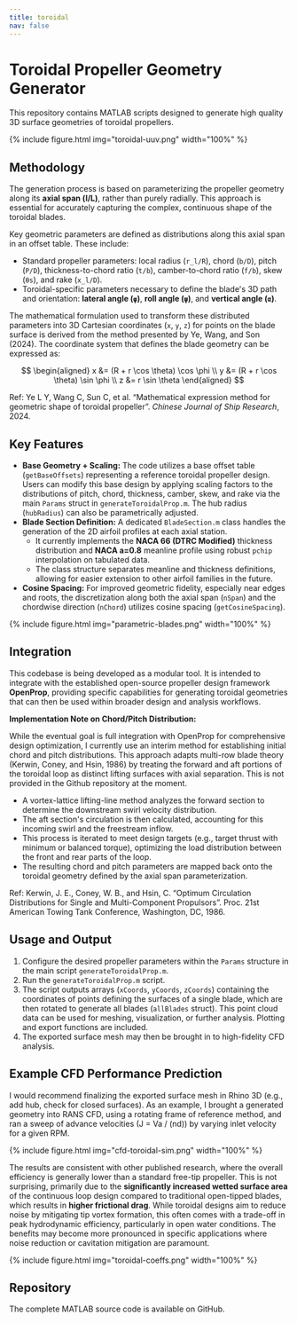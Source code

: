```yaml
---
title: toroidal
nav: false
---
```


# Toroidal Propeller Geometry Generator

This repository contains MATLAB scripts designed to generate high quality 3D surface geometries of toroidal propellers.

{% include figure.html img="toroidal-uuv.png" width="100%" %}

## Methodology

The generation process is based on parameterizing the propeller geometry along its **axial span (l/L)**, rather than purely radially. This approach is essential for accurately capturing the complex, continuous shape of the toroidal blades.

Key geometric parameters are defined as distributions along this axial span in an offset table. These include:

*   Standard propeller parameters: local radius (`r_l/R`), chord (`b/D`), pitch (`P/D`), thickness-to-chord ratio (`t/b`), camber-to-chord ratio (`f/b`), skew (`θs`), and rake (`x_l/D`).
*   Toroidal-specific parameters necessary to define the blade's 3D path and orientation: **lateral angle (`φ`)**, **roll angle (`ψ`)**, and **vertical angle (`α`)**.

The mathematical formulation used to transform these distributed parameters into 3D Cartesian coordinates (`x`, `y`, `z`) for points on the blade surface is derived from the method presented by Ye, Wang, and Son (2024). The coordinate system that defines the blade geometry can be expressed as:

$$
\begin{aligned}
x &= (R + r \cos \theta) \cos \phi \\
y &= (R + r \cos \theta) \sin \phi \\
z &= r \sin \theta
\end{aligned}
$$

Ref: Ye L Y, Wang C, Sun C, et al. “Mathematical expression method for geometric shape of toroidal propeller”. *Chinese Journal of Ship Research*, 2024.

## Key Features

*   **Base Geometry + Scaling:** The code utilizes a base offset table (`getBaseOffsets`) representing a reference toroidal propeller design. Users can modify this base design by applying scaling factors to the distributions of pitch, chord, thickness, camber, skew, and rake via the main `Params` struct in `generateToroidalProp.m`. The hub radius (`hubRadius`) can also be parametrically adjusted.
*   **Blade Section Definition:** A dedicated `BladeSection.m` class handles the generation of the 2D airfoil profiles at each axial station.
    *   It currently implements the **NACA 66 (DTRC Modified)** thickness distribution and **NACA a=0.8** meanline profile using robust `pchip` interpolation on tabulated data.
    *   The class structure separates meanline and thickness definitions, allowing for easier extension to other airfoil families in the future.
*   **Cosine Spacing:** For improved geometric fidelity, especially near edges and roots, the discretization along both the axial span (`nSpan`) and the chordwise direction (`nChord`) utilizes cosine spacing (`getCosineSpacing`).

{% include figure.html img="parametric-blades.png" width="100%" %}

## Integration

This codebase is being developed as a modular tool. It is intended to integrate with the established open-source propeller design framework **OpenProp**, providing specific capabilities for generating toroidal geometries that can then be used within broader design and analysis workflows.

**Implementation Note on Chord/Pitch Distribution:**

While the eventual goal is full integration with OpenProp for comprehensive design optimization, I currently use an interim method for establishing initial chord and pitch distributions. This approach adapts multi-row blade theory (Kerwin, Coney, and Hsin, 1986) by treating the forward and aft portions of the toroidal loop as distinct lifting surfaces with axial separation. This is not provided in the Github repository at the moment.

*   A vortex-lattice lifting-line method analyzes the forward section to determine the downstream swirl velocity distribution.
*   The aft section's circulation is then calculated, accounting for this incoming swirl and the freestream inflow.
*   This process is iterated to meet design targets (e.g., target thrust with minimum or balanced torque), optimizing the load distribution between the front and rear parts of the loop.
*   The resulting chord and pitch parameters are mapped back onto the toroidal geometry defined by the axial span parameterization.

Ref: Kerwin, J. E., Coney, W. B., and Hsin, C. “Optimum Circulation Distributions for Single and Multi-Component Propulsors”. Proc. 21st American Towing Tank Conference, Washington, DC, 1986.

## Usage and Output

1.  Configure the desired propeller parameters within the `Params` structure in the main script `generateToroidalProp.m`.
2.  Run the `generateToroidalProp.m` script.
3.  The script outputs arrays (`xCoords`, `yCoords`, `zCoords`) containing the coordinates of points defining the surfaces of a single blade, which are then rotated to generate all blades (`allBlades` struct). This point cloud data can be used for meshing, visualization, or further analysis. Plotting and export functions are included.
4.  The exported surface mesh may then be brought in to high-fidelity CFD analysis.

## Example CFD Performance Prediction

I would recommend finalizing the exported surface mesh in Rhino 3D (e.g., add hub, check for closed surfaces). As an example, I brought a generated geometry into RANS CFD, using a rotating frame of reference method, and ran a sweep of advance velocities (J = Va / (nd)) by varying inlet velocity for a given RPM.

{% include figure.html img="cfd-toroidal-sim.png" width="100%" %}

The results are consistent with other published research, where the overall efficiency is generally lower than a standard free-tip propeller. This is not surprising, primarily due to the **significantly increased wetted surface area** of the continuous loop design compared to traditional open-tipped blades, which results in **higher frictional drag**. While toroidal designs aim to reduce noise by mitigating tip vortex formation, this often comes with a trade-off in peak hydrodynamic efficiency, particularly in open water conditions. The benefits may become more pronounced in specific applications where noise reduction or cavitation mitigation are paramount.

{% include figure.html img="toroidal-coeffs.png" width="100%" %}

## Repository

The complete MATLAB source code is available on GitHub.
